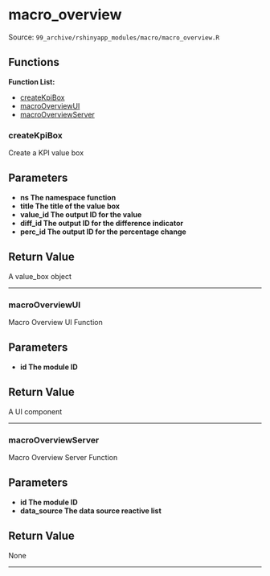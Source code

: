 # macro_overview

Source: `99_archive/rshinyapp_modules/macro/macro_overview.R`

## Functions

**Function List:**
- [createKpiBox](#createkpibox)
- [macroOverviewUI](#macrooverviewui)
- [macroOverviewServer](#macrooverviewserver)

### createKpiBox

Create a KPI value box


## Parameters

- **ns The namespace function**
- **title The title of the value box**
- **value_id The output ID for the value**
- **diff_id The output ID for the difference indicator**
- **perc_id The output ID for the percentage change**


## Return Value

A value_box object


---


### macroOverviewUI

Macro Overview UI Function


## Parameters

- **id The module ID**


## Return Value

A UI component


---


### macroOverviewServer

Macro Overview Server Function


## Parameters

- **id The module ID**
- **data_source The data source reactive list**


## Return Value

None


---

